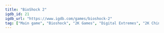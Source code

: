 ```yaml
---
title: "BioShock 2"
igdb_id: 21
igdb_url: "https://www.igdb.com/games/bioshock-2"
tag: ["Main game", "Bioshock", "2K Games", "Digital Extremes", "2K China", "Arkane Studios", "Darkside Game Studios", "Feral Interactive", "Take-Two Interactive", "D3 Publisher", "2K Boston", "2K Australia", "Shooter", "Puzzle", "Role-playing (RPG)", "Adventure", "Single player", "Multiplayer", "First person", "Action", "Science fiction", "Thriller"]
---
```

